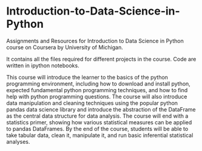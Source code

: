 # Introduction-to-Data-Science-in-Python
Assignments and Resources for Introduction to Data Science in Python course on Coursera by University of Michigan.

It contains all the files required for different projects in the course. 
Code are written in ipython notebooks.


This course will introduce the learner to the basics of the python programming environment, including how to download and install python, expected fundamental python programming techniques, and how to find help with python programming questions. The course will also introduce data manipulation and cleaning techniques using the popular python pandas data science library and introduce the abstraction of the DataFrame as the central data structure for data analysis. The course will end with a statistics primer, showing how various statistical measures can be applied to pandas DataFrames. By the end of the course, students will be able to take tabular data, clean it, manipulate it, and run basic inferential statistical analyses.
